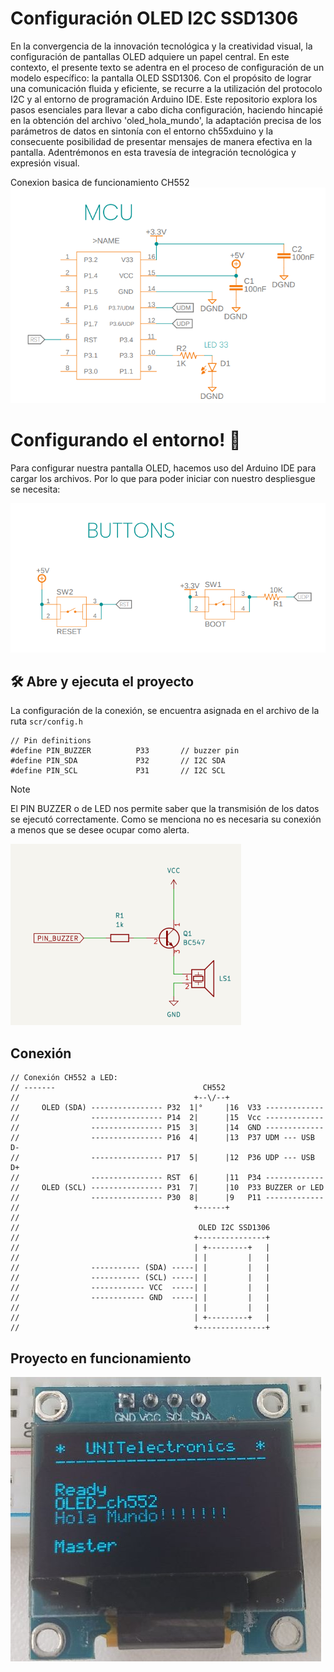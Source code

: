 
# Configuración  OLED I2C SSD1306
En la convergencia de la innovación tecnológica y la creatividad visual, la configuración de pantallas OLED adquiere un papel central. En este contexto, el presente texto se adentra en el proceso de configuración de un modelo específico: la pantalla OLED SSD1306. Con el propósito de lograr una comunicación fluida y eficiente, se recurre a la utilización del protocolo I2C y al entorno de programación Arduino IDE. Este repositorio explora los pasos esenciales para llevar a cabo dicha configuración, haciendo hincapié en la obtención del archivo 'oled_hola_mundo', la adaptación precisa de los parámetros de datos en sintonía con el entorno ch55xduino y la consecuente posibilidad de presentar mensajes de manera efectiva en la pantalla. Adentrémonos en esta travesía de integración tecnológica y expresión visual.

Conexion basica de funcionamiento CH552 
![ch52x](./img/basic_mount.png)

# Configurando el entorno! 👋
Para configurar nuestra pantalla OLED, hacemos uso del Arduino IDE para cargar los archivos.
Por lo que para poder iniciar con nuestro despliesgue se necesita:


[^1]: Descargar el archivo oled_hola_mundo.
[^2]: Dentro de la carpeta encontrarás un archivo que lleva por nombre "oled_hola_mundo.ino" abre el archivo con Arduino IDE.
[^3]: Para poder cargar el archivo configura el entorno con las siguiente especificaciones:

    * `Reloj`: *16 Mhz.*
    * `Método de carga`: *USB.*
    * `Ajuste de carga a: ` *"USER CODE /w 2866 USB RAM"*

[^4]: Para completar la carga del codigo, presiona el boton de boot mientras se conecta via USB. 

![conexion](./img/button_leds.png)



## 🛠️ Abre y ejecuta el proyecto

La configuración de la conexión, se encuentra asignada en el archivo de la ruta `scr/config.h`

```
// Pin definitions
#define PIN_BUZZER          P33       // buzzer pin
#define PIN_SDA             P32       // I2C SDA
#define PIN_SCL             P31       // I2C SCL
```

> [!NOTE]
> El PIN BUZZER o de LED nos permite saber que la transmisión de los datos se ejecutó correctamente. Como se menciona no es necesaria su conexión a menos que se desee ocupar como alerta.
> 
>![conexion](./img/pin_buzzer.png)

## Conexión 
```
// Conexión CH552 a LED:
// -------                                 CH552
//                                       +--\/--+
//     OLED (SDA) ---------------- P32  1|°     |16  V33 -------------
//                ---------------- P14  2|      |15  Vcc -------------
//                ---------------- P15  3|      |14  GND -------------
//                ---------------- P16  4|      |13  P37 UDM --- USB D-
//                ---------------- P17  5|      |12  P36 UDP --- USB D+
//                ---------------- RST  6|      |11  P34 -------------
//     OLED (SCL) ---------------- P31  7|      |10  P33 BUZZER or LED
//                ---------------- P30  8|      |9   P11 -------------
//                                       +------+
//                                          
//                                        OLED I2C SSD1306
//                                       +---------------+
//                                       | +---------+   |
//                                       | |         |   |
//                ----------- (SDA) -----| |         |   |
//                ----------- (SCL) -----| |         |   |
//                ------------ VCC  -----| |         |   |
//                ------------ GND  -----| |         |   |
//                                       | |         |   |
//                                       | +---------+   |
//                                       +---------------+
```



## Proyecto en funcionamiento

![imaget](./img/oled.jpg)
